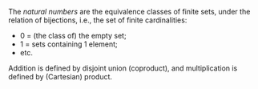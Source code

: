 The *natural numbers* are the equivalence classes of finite sets, under the relation of bijections, i.e., the set of finite cardinalities:

- 0 = (the class of) the empty set;
- 1 = sets containing 1 element;
- etc.

Addition is defined by disjoint union (coproduct), and multiplication is defined by (Cartesian) product.
